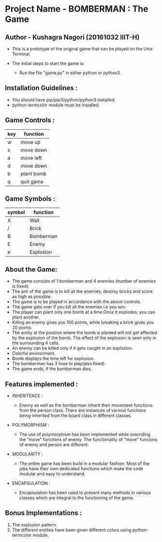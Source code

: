 # Project Name - BOMBERMAN : The Game
## Author - Kushagra Nagori (20161032 IIIT-H)

* This is a prototype of the original game that can be played on the Unix Terminal.

* The initial steps to start the game is:
  * Run the file "game.py" in either python or python3.

 Installation Guidelines :
---------------------------
- You should have pip/pip3/python/python3 installed.
- python-termcolor module must be installed.


 Game Controls :
-----------------
| key | function  |
|-----|-----------|
|  w  | move up   |
|  s  | move down |
|  a  | move left |
|  d  | move down |
|  b  | plant bomb|
|  q  | quit game |
 
 Game Symbols :
----------------
|  symbol |  function |
|---------|-----------|
|    X    |    Wall   |
|    /    |   Brick   |
|    B    | Bomberman |
|    E    |   Enemy   |
|    e    | Explosion |
  
 About the Game:
-----------------
 - The game consists of 1 bomberman and 4 enemies (number of enemies is fixed).
 - The aim of the game is to kill all the enemies, destroy bricks and score as high as possible.
 - The game is to be played in accordance with the above controls.
 - The game gets over if you kill all the enemies i.e you win.
 - The player can plant only one bomb at a time.Once it explodes, you can plant another.
 - Killing an enemy gives you 100 points, while breaking a brick gives you 20 points.
 - The entity at the position where the bomb is planted will not get affected by the explosion of the bomb.
    The effect of the explosion is seen only in the surrounding 4 cells.
 - An enemy can be killed only if it gets caught in an explosion.
 - Colorful environment.
 - Bomb displays the time left for explosion.
 - The bomberman has 3 lives to play(also fixed).
 - The game ends, if the bomberman dies.

 Features implemented :
------------------------
* INHERITENCE :
   * Enemy as well as the bomberman inherit their movement functions from the person class. There are instances of various functions being 	  inherited from the board class in different classes.

* POLYMORPHISM :
   * The use of polymorphism has been implemented while overriding the "move" functions of enemy.
   The functionality of "move" funcions of enemy and person are different.

* MODULARITY :
   * The entire game has been build in a modular fashion. Most of the jobs have their own dedicated functions which make the code modular and easy to understand.

* ENCAPSULATION :
  * Encapsulation has been used to present many methods in various classes which are integral to the functioning of the game.

 Bonus Implementations :
-------------------------
1. The explosion pattern.
2. The different entities have been given different colors using python-termcolor module.

